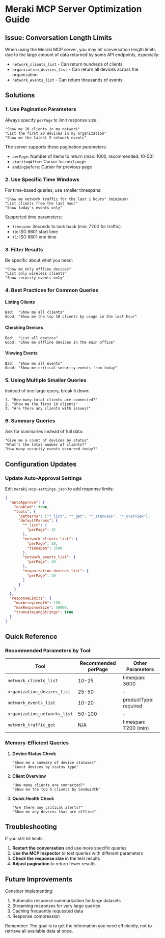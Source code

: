 # Meraki MCP Server Optimization Guide

## Issue: Conversation Length Limits

When using the Meraki MCP server, you may hit conversation length limits due to the large amount of data returned by some API endpoints, especially:
- `network_clients_list` - Can return hundreds of clients
- `organization_devices_list` - Can return all devices across the organization
- `network_events_list` - Can return thousands of events

## Solutions

### 1. **Use Pagination Parameters**

Always specify `perPage` to limit response size:

```
"Show me 10 clients in my network"
"List the first 20 devices in my organization"
"Show me the latest 5 network events"
```

The server supports these pagination parameters:
- `perPage`: Number of items to return (max: 1000, recommended: 10-50)
- `startingAfter`: Cursor for next page
- `endingBefore`: Cursor for previous page

### 2. **Use Specific Time Windows**

For time-based queries, use smaller timespans:

```
"Show me network traffic for the last 2 hours" (minimum)
"List clients from the last hour"
"Show today's events only"
```

Supported time parameters:
- `timespan`: Seconds to look back (min: 7200 for traffic)
- `t0`: ISO 8601 start time
- `t1`: ISO 8601 end time

### 3. **Filter Results**

Be specific about what you need:

```
"Show me only offline devices"
"List only wireless clients"
"Show security events only"
```

### 4. **Best Practices for Common Queries**

#### Listing Clients
```
Bad:  "Show me all clients"
Good: "Show me the top 10 clients by usage in the last hour"
```

#### Checking Devices
```
Bad:  "List all devices"
Good: "Show me offline devices in the main office"
```

#### Viewing Events
```
Bad:  "Show me all events"
Good: "Show me critical security events from today"
```

### 5. **Using Multiple Smaller Queries**

Instead of one large query, break it down:

```
1. "How many total clients are connected?"
2. "Show me the first 10 clients"
3. "Are there any clients with issues?"
```

### 6. **Summary Queries**

Ask for summaries instead of full data:

```
"Give me a count of devices by status"
"What's the total number of clients?"
"How many security events occurred today?"
```

## Configuration Updates

### Update Auto-Approval Settings

Edit `meraki-mcp-settings.json` to add response limits:

```json
{
  "autoApprove": {
    "enabled": true,
    "tools": {
      "patterns": ["*_list", "*_get", "*_statuses", "*_overview"],
      "defaultParams": {
        "*_list": {
          "perPage": 25
        },
        "network_clients_list": {
          "perPage": 10,
          "timespan": 3600
        },
        "network_events_list": {
          "perPage": 20
        },
        "organization_devices_list": {
          "perPage": 50
        }
      }
    }
  },
  "responseLimits": {
    "maxArrayLength": 100,
    "maxResponseSize": 50000,
    "truncateLongStrings": true
  }
}
```

## Quick Reference

### Recommended Parameters by Tool

| Tool | Recommended perPage | Other Parameters |
|------|-------------------|------------------|
| `network_clients_list` | 10-25 | timespan: 3600 |
| `organization_devices_list` | 25-50 | - |
| `network_events_list` | 10-20 | productType: required |
| `organization_networks_list` | 50-100 | - |
| `network_traffic_get` | N/A | timespan: 7200 (min) |

### Memory-Efficient Queries

1. **Device Status Check**
   ```
   "Show me a summary of device statuses"
   "Count devices by status type"
   ```

2. **Client Overview**
   ```
   "How many clients are connected?"
   "Show me the top 5 clients by bandwidth"
   ```

3. **Quick Health Check**
   ```
   "Are there any critical alerts?"
   "Show me any devices that are offline"
   ```

## Troubleshooting

If you still hit limits:

1. **Restart the conversation** and use more specific queries
2. **Use the MCP Inspector** to test queries with different parameters
3. **Check the response size** in the test results
4. **Adjust pagination** to return fewer results

## Future Improvements

Consider implementing:
1. Automatic response summarization for large datasets
2. Streaming responses for very large queries
3. Caching frequently requested data
4. Response compression

Remember: The goal is to get the information you need efficiently, not to retrieve all available data at once.